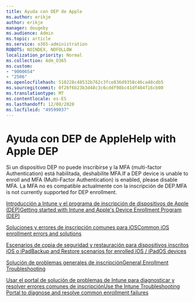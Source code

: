 ```yaml
---
title: Ayuda con DEP de Apple
ms.author: erikje
author: erikje
manager: dougeby
ms.audience: Admin
ms.topic: article
ms.service: o365-administration
ROBOTS: NOINDEX, NOFOLLOW
localization_priority: Normal
ms.collection: Adm_O365
ms.custom:
- "9000654"
- "2506"
ms.openlocfilehash: 510228c48532b762c3fce836d9358c46ca48cdb5
ms.sourcegitcommit: 0f26f6b23b3d48c3c6cddf98bc41df484f16cb00
ms.translationtype: MT
ms.contentlocale: es-ES
ms.lasthandoff: 12/08/2020
ms.locfileid: "49599037"
---
```

# <a name="help-with-apple-dep"></a><span data-ttu-id="49b39-102">Ayuda con DEP de Apple</span><span class="sxs-lookup"><span data-stu-id="49b39-102">Help with Apple DEP</span></span>

<span data-ttu-id="49b39-103">Si un dispositivo DEP no puede inscribirse y la MFA (multi-factor Authentication) está habilitada, deshabilite MFA.</span><span class="sxs-lookup"><span data-stu-id="49b39-103">If a DEP device is unable to enroll and MFA (Multi-Factor Authentication) is enabled, please disable MFA.</span></span> <span data-ttu-id="49b39-104">La MFA no es compatible actualmente con la inscripción de DEP.</span><span class="sxs-lookup"><span data-stu-id="49b39-104">MFA is not currently supported for DEP enrollment.</span></span>

[<span data-ttu-id="49b39-105">Introducción a Intune y el programa de inscripción de dispositivos de Apple (DEP)</span><span class="sxs-lookup"><span data-stu-id="49b39-105">Getting started with Intune and Apple's Device Enrollment Program (DEP)</span></span>](https://docs.microsoft.com/intune/enrollment/device-enrollment-program-enroll-ios)

[<span data-ttu-id="49b39-106">Soluciones y errores de inscripción comunes para iOS</span><span class="sxs-lookup"><span data-stu-id="49b39-106">Common iOS enrollment errors and solutions</span></span>](https://docs.microsoft.com/intune/enrollment/troubleshoot-ios-enrollment-errors)

[<span data-ttu-id="49b39-107">Escenarios de copia de seguridad y restauración para dispositivos inscritos iOS o iPad</span><span class="sxs-lookup"><span data-stu-id="49b39-107">Backup and Restore scenarios for enrolled iOS / iPadOS devices</span></span>](https://docs.microsoft.com/mem/intune/enrollment/backup-restore-ios)

[<span data-ttu-id="49b39-108">Solución de problemas generales de inscripción</span><span class="sxs-lookup"><span data-stu-id="49b39-108">General Enrollment Troubleshooting</span></span>](https://docs.microsoft.com/intune/enrollment/troubleshoot-device-enrollment-in-intune)

[<span data-ttu-id="49b39-109">Usar el portal de solución de problemas de Intune para diagnosticar y resolver errores comunes de inscripción</span><span class="sxs-lookup"><span data-stu-id="49b39-109">Use the Intune Troubleshooting Portal to diagnose and resolve common enrollment failures</span></span>](https://docs.microsoft.com/intune/fundamentals/help-desk-operators)
